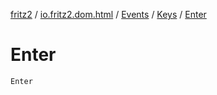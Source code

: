 [fritz2](../../../index.md) / [io.fritz2.dom.html](../../index.md) / [Events](../index.md) / [Keys](index.md) / [Enter](./-enter.md)

# Enter

`Enter`